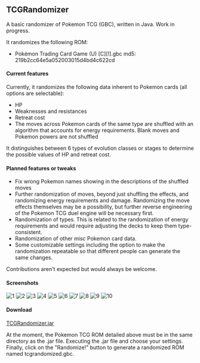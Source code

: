 ## TCGRandomizer
A basic randomizer of Pokemon TCG (GBC), written in Java. Work in progress.

It randomizes the following ROM:
* Pokémon Trading Card Game (U) [C][!].gbc md5: 219b2cc64e5a052003015d4bd4c622cd

#### <b>Current features</b>

Currently, it randomizes the following data inherent to Pokemon cards (all options are selectable):
* HP
* Weaknesses and resistances
* Retreat cost
* The moves across Pokemon cards of the same type are shuffled with an algorithm that accounts for energy requirements. Blank moves and Pokemon powers are not shuffled

It distinguishes between 6 types of evolution classes or stages to determine the possible values of HP and retreat cost.

#### <b>Planned features or tweaks</b>

* Fix wrong Pokemon names showing in the descriptions of the shuffled moves
* Further randomization of moves, beyond just shuffling the effects, and randomizing energy requirements and damage. Randomizing the move effects themselves may be a possibility, but further reverse engineering of the Pokemon TCG duel engine will be necessary first.
* Randomization of types. This is related to the randomization of energy requirements and would require adjusting the decks to keep them type-consistent. 
* Randomization of other misc Pokemon card data.
* Some customizable settings including the option to make the randomization repeatable so that different people can generate the same changes.

Contributions aren't expected but would always be welcome.

#### <b>Screenshots</b>

![1](https://raw.githubusercontent.com/xCrystal/TCGRandomizer/master/screenshots/1.bmp)
![2](https://raw.githubusercontent.com/xCrystal/TCGRandomizer/master/screenshots/2.bmp)
![3](https://raw.githubusercontent.com/xCrystal/TCGRandomizer/master/screenshots/3.bmp)
![4](https://raw.githubusercontent.com/xCrystal/TCGRandomizer/master/screenshots/4.bmp)
![5](https://raw.githubusercontent.com/xCrystal/TCGRandomizer/master/screenshots/5.bmp)
![6](https://raw.githubusercontent.com/xCrystal/TCGRandomizer/master/screenshots/6.bmp)
![7](https://raw.githubusercontent.com/xCrystal/TCGRandomizer/master/screenshots/7.bmp)
![8](https://raw.githubusercontent.com/xCrystal/TCGRandomizer/master/screenshots/8.bmp)
![9](https://raw.githubusercontent.com/xCrystal/TCGRandomizer/master/screenshots/9.bmp)
![10](https://raw.githubusercontent.com/xCrystal/TCGRandomizer/master/screenshots/10.bmp)

#### <b>Download</b>

[TCGRandomizer.jar](TCGRandomizer.jar?raw=true)

At the moment, the Pokemon TCG ROM detailed above must be in the same directory as the .jar file. Executing the .jar file and choose your settings. Finally, click on the "Randomize!" button to generate a randomized ROM named tcgrandomized.gbc.

